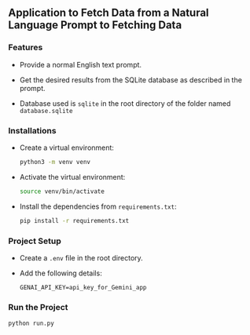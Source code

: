 ## Application to Fetch Data from a Natural Language Prompt to Fetching Data

### Features

- Provide a normal English text prompt.

- Get the desired results from the SQLite database as described in the prompt.

- Database used is `sqlite` in the root directory of the folder named `database.sqlite`

### Installations

- Create a virtual environment:

    ```bash
    python3 -m venv venv
    ```

- Activate the virtual environment:

    ```bash
    source venv/bin/activate
    ```

- Install the dependencies from `requirements.txt`:

    ```bash
    pip install -r requirements.txt
    ```

### Project Setup

- Create a `.env` file in the root directory.

- Add the following details:

    ```
    GENAI_API_KEY=api_key_for_Gemini_app
    ```

### Run the Project

```bash
python run.py
```


